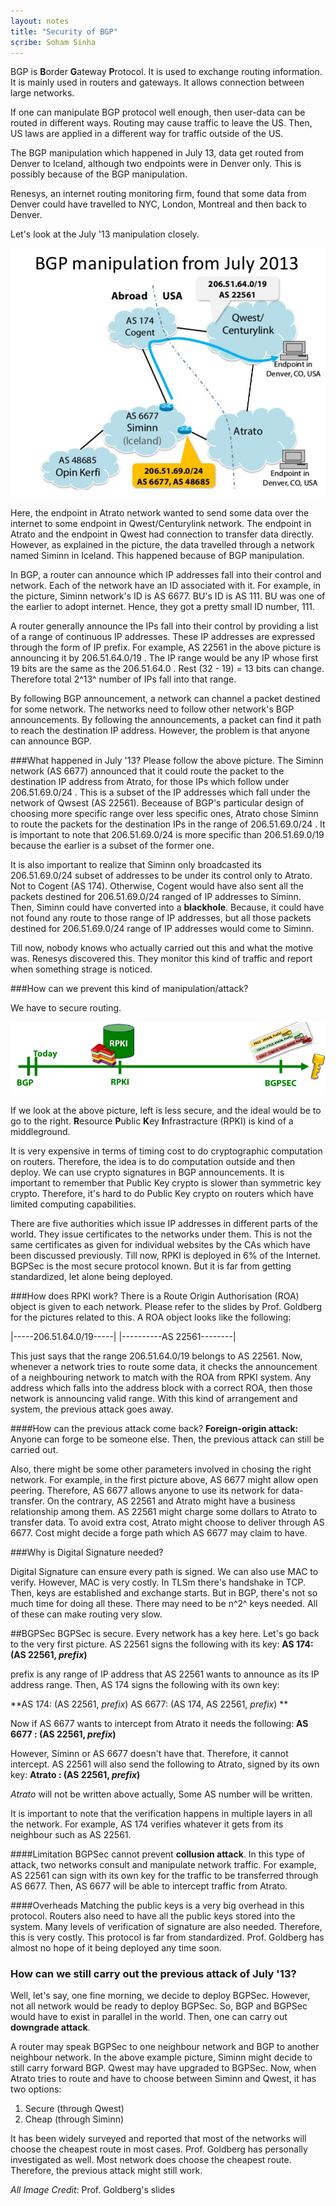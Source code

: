 ```yaml
---
layout: notes
title: "Security of BGP"
scribe: Soham Sinha
---
```


BGP is **B**order **G**ateway **P**rotocol. It is used to exchange routing information. It is mainly used in routers and gateways. It allows connection between large networks.

If one can manipulate BGP protocol well enough, then user-data can be routed in different ways. Routing may cause traffic to leave the US. Then, US laws are applied in a different way for traffic outside of the US.

The BGP manipulation which happened in July 13, data get routed from Denver to Iceland, although two endpoints were in Denver only. This is possibly because of the BGP manipulation. 

Renesys, an internet routing monitoring firm, found that some data from Denver could have travelled to NYC, London, Montreal and then back to Denver.

Let's look at the July '13 manipulation closely.

![](imgs/20170414-213256.png)

Here, the endpoint in Atrato network wanted to send some data over the internet to some endpoint in Qwest/Centurylink network. The endpoint in Atrato and the endpoint in Qwest had connection to transfer data directly. However, as explained in the picture, the data travelled through a network named Siminn in Iceland. This happened because of BGP manipulation.

In BGP, a router can announce which IP addresses fall into their control and network. Each of the network have an ID associated with it. For example, in the picture, Siminn network's ID is AS 6677. BU's ID is AS 111. BU was one of the earlier to adopt internet. Hence, they got a pretty small ID number, 111.

A router generally announce the IPs fall into their control by providing a list of  a range of continuous IP addresses. These IP addresses are expressed through the form of IP prefix. For example, AS 22561 in the above picture is announcing it by 206.51.64.0/19 . The IP range would be any IP whose first 19 bits are the same as the 206.51.64.0 . Rest (32 - 19) = 13 bits can change. Therefore total 2^13^ number of IPs fall into that range.

By following BGP announcement, a network can channel a packet destined for some network. The networks need to follow other network's BGP announcements. By following the announcements, a packet can find it path to reach the destination IP address. However, the problem is that anyone can announce BGP.

###What happened in July '13?
Please follow the above picture. The Siminn network (AS 6677) announced that it could route the packet to the destination IP address from Atrato, for those IPs which follow under 206.51.69.0/24 . This is a subset of the IP addresses which fall under the network of Qwsest (AS 22561). Beceause of BGP's particular design of choosing more specific range over less specific ones, Atrato chose Siminn to route the packets for the destination IPs in the range of 206.51.69.0/24 . It is important to note that 206.51.69.0/24 is more specific than 206.51.69.0/19 because the earlier is a subset of the former one.

It is also important to realize that Siminn only broadcasted its 206.51.69.0/24 subset of addresses to be under its control only to Atrato. Not to Cogent (AS 174). Otherwise, Cogent would have also sent all the packets destined for 206.51.69.0/24 ranged of IP addresses to Siminn. Then, Siminn could have converted into a **blackhole**. Because, it could have not found any route to those range of IP addresses, but all those packets destined for 206.51.69.0/24 range of IP addresses would come to Siminn.

Till now, nobody knows who actually carried out this and what the motive was. Renesys discovered this. They monitor this kind of traffic and report when something strage is noticed.

###How can we prevent this kind of manipulation/attack?

We have to secure routing. 

![](imgs/20170414-220122.png)

If we look at the above picture, left is less secure, and the ideal would be to go to the right. **R**esource **P**ublic **K**ey **I**nfrastracture (RPKI) is kind of a middleground.

It is very expensive in terms of timing cost to do cryptographic computation on routers. Therefore, the idea is to do computation outside and then deploy. We can use crypto signatures in BGP announcements. It is important to remember that Public Key crypto is slower than symmetric key crypto. Therefore, it's hard to do Public Key crypto on routers which have limited computing capabilities.

There are five authorities which issue IP addresses in different parts of the world. They issue certificates to the networks under them. This is not the same certificates as given for individual websites by the CAs which have been discussed previously. Till now, RPKI is deployed in 6% of the Internet. BGPSec is the most secure protocol known. But it is far from getting standardized, let alone being deployed.

###How does RPKI work?
There is a Route Origin Authorisation (ROA) object is given to each network. Please refer to the slides by Prof. Goldberg for the pictures related to this. A ROA object looks like the following:
 
|-----206.51.64.0/19-----|
|----------AS 22561--------|

This just says that the range 206.51.64.0/19 belongs to AS 22561. Now, whenever a network tries to route some data, it checks the announcement of a neighbouring network to match with the ROA from RPKI system. Any address which falls into the address block with a correct ROA, then those network is announcing valid range. With this kind of arrangement and system, the previous attack goes away.

####How can the previous attack come back?
**Foreign-origin attack:**
Anyone can forge to be someone else. Then, the previous attack can still be carried out.

Also, there might be some other parameters involved in chosing the right network. For example, in the first picture above, AS 6677 might allow open peering. Therefore, AS 6677 allows anyone to use its network for data-transfer. On the contrary, AS 22561 and Atrato might have a business relationship among them. AS 22561 might charge some dollars to Atrato to transfer data. To avoid extra cost, Atrato might choose to deliver through AS 6677. Cost might decide a forge path which AS 6677 may claim to have.

###Why is Digital Signature needed?

Digital Signature can ensure every path is signed. We can also use MAC to verify. However, MAC is very costly. In TLSm there's handshake in TCP. Then, keys are established and exchange starts. But in BGP, there's not so much time for doing all these. There may need to be n^2^ keys needed. All of these can make routing very slow.

##BGPSec
BGPSec is secure. Every network has a key here.
Let's go back to the very first picture. AS 22561 signs the following with its key:
**AS 174: (AS 22561, *prefix*)**

prefix is any range of IP address that AS 22561 wants to announce as its IP address range.
Then, AS 174 signs the following with its own key:

**AS 174: (AS 22561, *prefix*)
AS 6677: (AS 174, AS 22561, *prefix*)
**

Now if AS 6677 wants to intercept from Atrato it needs the following:
**AS 6677 : (AS 22561, *prefix*)**

However, Siminn or AS 6677 doesn't have that. Therefore, it cannot intercept. AS 22561 will also send the following to Atrato, signed by its own key:
**Atrato : (AS 22561, *prefix*)**

*Atrato* will not be written above actually, Some AS number will be written.

It is important to note that the verification happens in multiple layers in all the network. For example, AS 174 verifies whatever it gets from its neighbour such as AS 22561.

####Limitation
BGPSec cannot prevent **collusion attack**. In this type of attack, two networks consult and manipulate network traffic. For example, AS 22561 can sign with its own key for the traffic to be transferred through AS 6677. Then, AS 6677 will be able to intercept traffic from Atrato.

####Overheads
Matching the public keys is a very big overhead in this protocol. Routers also need to have all the public keys stored into the system. Many levels of verification of signature are also needed. Therefore, this is very costly. This protocol is far from standardized. Prof. Goldberg has almost no hope of it being deployed any time soon.

### How can we still carry out the previous attack of July '13?
Well, let's say, one fine morning, we decide to deploy BGPSec. However, not all network would be ready to deploy BGPSec. So, BGP and BGPSec would have to exist in parallel in the world. Then, one can carry out **downgrade attack**.

A router may speak BGPSec to one neighbour network and BGP to another neighbour network. In the above example picture, Siminn might decide to still carry forward BGP. Qwest may have upgraded to BGPSec. Now, when Atrato tries to route and have to choose between Siminn and Qwest, it has two options:
1) Secure (through Qwest)
2) Cheap (through Siminn)

It has been widely surveyed and reported that most of the networks will choose the cheapest route in most cases. Prof. Goldberg has personally investigated as well. Most network does choose the cheapest route. Therefore, the previous attack might still work.

*All Image Credit*: Prof. Goldberg's slides
